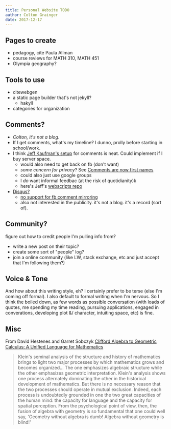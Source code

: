 ```yaml
---
title: Personal Website TODO
author: Colton Grainger
date: 2017-12-17 
---
```


## Pages to create

- pedagogy, cite Paula Allman
- course reviews for MATH 310, MATH 451
- Olympia geography?

## Tools to use

- citewebgen
- a static page builder that's not jekyll?
	- hakyll
- categories for organization

## Comments?

- *Colton, it's not a blog*.
- If I get comments, what's my timeline? I dunno, prolly before starting in school/work.
- I think [Jeff Kaufman's setup](https://www.jefftk.com/p/external-comment-integration-rewrite) for comments is neat. Could implement if I buy server space.
	- would also need to get back on fb (don't want)
	- *some concern for privacy*? See [Comments are now first names](https://www.jefftk.com/p/comments-are-now-first-names)
	- could also just use google groups
	- I *do* want informal feedbac (at the risk of quotidianity)k
	- here's Jeff's [webscripts repo](https://github.com/jeffkaufman/webscripts/blob/master/README) 
- [Disqus?](https://disqus.com/pricing/)
	- [no support for fb comment mirroring](https://disqus.com/home/channel/discussdisqus/discussion/channel-discussdisqus/mirroring_facebook_comments_on_website_with_disqus/)
	- also not interested in the publicity. it's not a blog. it's a record (sort of). 
	
## Community?

figure out how to credit people I'm pulling info from?

- write a new post on their topic?
- create some sort of "people" log?
- join a online community (like LW, stack exchange, etc and just accept that I'm following them?)

## Voice & Tone

And how about this writing style, eh? I certainly prefer to be terse (else I'm coming off formal). I also default to formal writing when I'm nervous. So I think the boiled down, as few words as possible conversation (with loads of quotes, me spending my time reading, pursuing applications, engaged in converations, developing plot &/ character, intuiting space, etc) is fine.

## Misc

From David Hestenes and Garret Sobczyk [Clifford Algebra to Geometric Calculus: A Unified Language for Mathematics](https://www.amazon.com/dp/9027725616)
> Klein's seminal analysis of the structure and history of mathematics brings to light two major processes by which mathematics grows and becomes organized... The one emphasizes algebraic structure while the other emphasizes geometric interpretation. Klein's analysis shows one process alternately dominating the other in the historical development of mathematics. But there is no necessary reason that the two processes should operate in mutual exclusion. Indeed, each process is undoubtedly grounded in one the two great capacities of the human mind: the capacity for language and the capacity for spatial perception. From the psychological point of view, then, the fusion of algebra with geometry is so fundamental that one could well say, 'Geometry without algebra is dumb! Algebra without geometry is blind!' 

